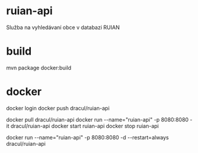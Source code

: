 # ruian-api
Služba na vyhledávaní obce v databazi RUIAN


# build
mvn package docker:build

# docker
docker login
docker push dracul/ruian-api

docker pull dracul/ruian-api
docker run --name="ruian-api" -p 8080:8080 -it dracul/ruian-api
docker start ruian-api
docker stop ruian-api

docker run --name="ruian-api" -p 8080:8080 -d --restart=always dracul/ruian-api